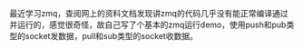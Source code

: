 最近学习zmq，查阅网上的资料文档发现讲zmq的代码几乎没有能正常编译通过并运行的，感觉很奇怪，故自己写了个基本的zmq运行demo，使用push和pub类型的socket发数据，pull和sub类型的socket收数据。
